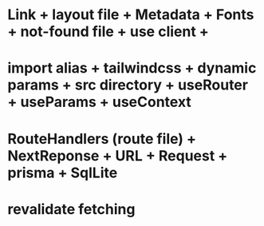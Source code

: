 # Link + layout file + Metadata + Fonts + not-found file + use client +
# import alias + tailwindcss + dynamic params + src directory + useRouter + useParams + useContext
# RouteHandlers (route file) + NextReponse + URL + Request + prisma + SqlLite
# revalidate fetching

